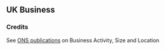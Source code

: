 ## UK Business

### Credits
See [ONS publications](https://www.ons.gov.uk/businessindustryandtrade/business/activitysizeandlocation) on Business Activity, Size and Location
